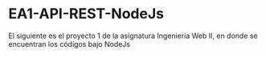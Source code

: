 # EA1-API-REST-NodeJs
El siguiente es el proyecto 1 de la asignatura Ingeniería Web II, en donde se encuentran los códigos bajo NodeJs

